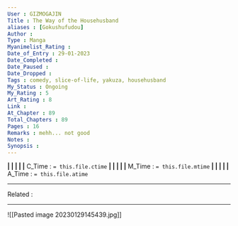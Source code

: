 ```yaml
---
User : GIZMOGAJIN
Title : The Way of the Househusband
aliases : [Gokushufudou]
Author : 
Type : Manga
Myanimelist_Rating : 
Date_of_Entry : 29-01-2023 
Date_Completed : 
Date_Paused : 
Date_Dropped : 
Tags : comedy, slice-of-life, yakuza, househusband
My_Status : Ongoing
My_Rating : 5
Art_Rating : 8
Link : 
At_Chapter : 89
Total_Chapters : 89
Pages : 16
Remarks : mehh... not good
Notes : 
Synopsis : 
---
```


**|  |  |  |  |** C_Time : `= this.file.ctime` **|  |  |  |  |** M_Time : `= this.file.mtime` **|  |  |  |  |** A_Time : `= this.file.atime` 

---
Related : 

---
![[Pasted image 20230129145439.jpg]]